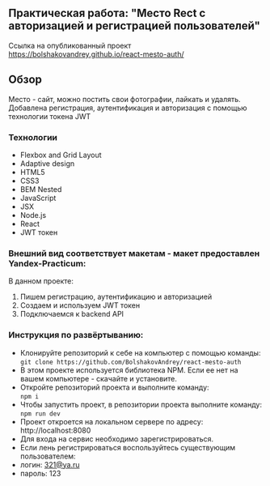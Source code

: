 ## Практическая работа: "Место Rect с авторизацией и регистрацией пользователей"

Ссылка на опубликованный проект https://bolshakovandrey.github.io/react-mesto-auth/
## Обзор
Место - сайт, можно постить свои фотографии, лайкать и удалять. Добавлена регистрация, аутентификация и авторизация 
с помощью технологии токена JWT

### Технологии
* Flexbox and Grid Layout
* Adaptive design
* HTML5
* CSS3
* BEM Nested
* JavaScript
* JSX
* Node.js
* React
* JWT токен

### Внешний вид соответствует макетам - макет предоставлен Yandex-Practicum:

В данном проекте:
1. Пишем регистрацию, аутентификацию и авторизацией
2. Создаем и используем JWT токен
3. Подключаемся к backend API


### Инструкция по развёртыванию:
- Клонируйте репозиторий к себе на компьютер с помощью команды:    
  `git clone https://github.com/BolshakovAndrey/react-mesto-auth`
- В этом проекте используется библиотека NPM. Если ее нет на вашем компьютере - скачайте и установите.
- Откройте репозиторий проекта и выполните команду:    
  `npm i`
- Чтобы запустить проект, в репозитории проекта выполните команду:    
  `npm run dev`
- Проект откроется на локальном сервере по адресу: http://localhost:8080
- Для входа на сервис необходимо зарегистрироваться.
- Если лень регистрироваться воспользуйтесь существующим пользователем:
-  логин: 321@ya.ru
-  пароль: 123
